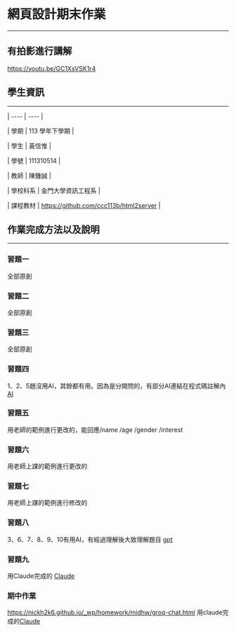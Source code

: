# 網頁設計期末作業

----

## 有拍影進行講解
https://youtu.be/GC1XsVSK1r4
 
## 學生資訊
----
| ---- | ---- |

| 學期 | 113 學年下學期 |

| 學生 | 黃信惟 |

| 學號 | 111310514 |

| 教師 | 陳鍾誠 |

| 學校科系 | 金門大學資訊工程系 |

| 課程教材 | https://github.com/ccc113b/html2server |

## 作業完成方法以及說明
----
### 習題一
全部原創

### 習題二
全部原創

### 習題三
全部原創

### 習題四
1、2、5題沒用AI，其餘都有用。因為是分開問的，有部分AI連結在程式碼註解內
[AI](https://chatgpt.com/share/682ed605-de50-8006-b687-aa9125969e08)

### 習題五
用老師的範例進行更改的，能回應/name /age /gender /interest

### 習題六
用老師上課的範例進行更改的

### 習題七
用老師上課的範例進行修改的

### 習題八
3、6、7、8、9、10有用AI，有經過理解後大致理解題目
[gpt](https://chatgpt.com/share/68446690-90d8-8006-8684-cd2584122e8a)

### 習題九
用Claude完成的
[Claude](https://claude.ai/share/dfefec26-c0fc-4e82-960b-564395407140)

### 期中作業
https://nickh2k6.github.io/_wp/homework/midhw/groq-chat.html
用claude完成的[Claude](https://claude.ai/share/b8515230-080b-48f9-af9e-64425aed5173)

